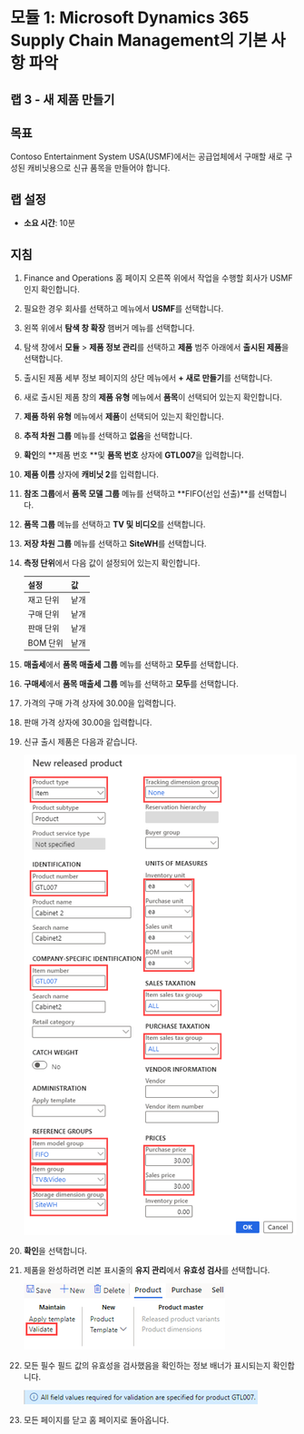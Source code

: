 ﻿---
lab:
    title: '랩 3: 크기와 색이 각기 다른 제공 제품 만들기'
    module: '모듈 1: Microsoft Dynamics 365 Supply Chain Management의 기본 사항 파악'
---

# 모듈 1: Microsoft Dynamics 365 Supply Chain Management의 기본 사항 파악

## 랩 3 - 새 제품 만들기

## 목표

Contoso Entertainment System USA(USMF)에서는 공급업체에서 구매할 새로 구성된 캐비닛용으로 신규 품목을 만들어야 합니다.

## 랩 설정

   - **소요 시간**: 10분

## 지침

1. Finance and Operations 홈 페이지 오른쪽 위에서 작업을 수행할 회사가 USMF인지 확인합니다.

1. 필요한 경우 회사를 선택하고 메뉴에서 **USMF**를 선택합니다.

1. 왼쪽 위에서 **탐색 창 확장** 햄버거 메뉴를 선택합니다.

1. 탐색 창에서 **모듈** > **제품 정보 관리**를 선택하고 **제품** 범주 아래에서 **출시된 제품**을 선택합니다.

1. 출시된 제품 세부 정보 페이지의 상단 메뉴에서 **+ 새로 만들기**를 선택합니다.

1. 새로 출시된 제품 창의 **제품 유형** 메뉴에서 **품목**이 선택되어 있는지 확인합니다.

1. **제품 하위 유형** 메뉴에서 **제품**이 선택되어 있는지 확인합니다.

1. **추적 차원 그룹** 메뉴를 선택하고 **없음**을 선택합니다.

1. **확인**의 **제품 번호 **및 **품목 번호** 상자에 **GTL007**을 입력합니다.

1. **제품 이름** 상자에 **캐비닛 2**를 입력합니다.

1. **참조 그룹**에서 **품목 모델 그룹** 메뉴를 선택하고 **FIFO(선입 선출)**를 선택합니다.

1. **품목 그룹** 메뉴를 선택하고 **TV 및 비디오**를 선택합니다.

1. **저장 차원 그룹** 메뉴를 선택하고 **SiteWH**를 선택합니다.

1. **측정 단위**에서 다음 값이 설정되어 있는지 확인합니다.

    | **설정**| **값**|
    | :--- | :--- |
    | 재고 단위| 낱개|
    | 구매 단위| 낱개|
    | 판매 단위| 낱개|
    | BOM 단위| 낱개|

1. **매출세**에서 **품목 매출세 그룹** 메뉴를 선택하고 **모두**를 선택합니다.

1. **구매세**에서 **품목 매출세 그룹** 메뉴를 선택하고 **모두**를 선택합니다.

1. 가격의 구매 가격 상자에 30.00을 입력합니다.

1. 판매 가격 상자에 30.00을 입력합니다.

1. 신규 출시 제품은 다음과 같습니다.

    ![완성된 신규 출시 제품 양식이 표시된 화면 이미지](./media/lp1-m2-new-release-product.png)

1. **확인**을 선택합니다.

1. 제품을 완성하려면 리본 표시줄의 **유지 관리**에서 **유효성 검사**를 선택합니다.

    ![유효성 검사가 강조 표시된 리본 표시줄이 나와 있는 화면 이미지](./media/lp1-m2-validate-ribbon-bar.png)

1. 모든 필수 필드 값의 유효성을 검사했음을 확인하는 정보 배너가 표시되는지 확인합니다.

    ![모든 필수 필드의 유효성을 검사했다는 정보 알림의 화면 이미지](./media/lp1-m2-confirmation-of-validation.png)

1. 모든 페이지를 닫고 홈 페이지로 돌아옵니다.
